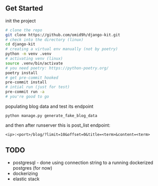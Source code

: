 ## Get Started
init the project
```bash
# clone the repo
git clone https://github.com/omid9h/django-kit.git
# check into the directory (linux)
cd django-kit
# creating a virtual env manually (not by poetry)
python -m venv .venv
# activating venv (linux)
source .venv/bin/activate
# you need poetry: https://python-poetry.org/
poetry install
# get pre-commit hooked
pre-commit install
# intial run (just for test)
pre-commit run -a
# you're good to go
```
populating blog data and test its endpoint
```
python manage.py generate_fake_blog_data
```
and then after runserver this is post_list endpoint:

```<ip>:<port>/blog/?limit=10&offset=0&title=<term>&content=<term>```

## TODO
- postgresql - done using connection string to a running dockerized postgres (for now)
- dockerizing
- elastic stack
